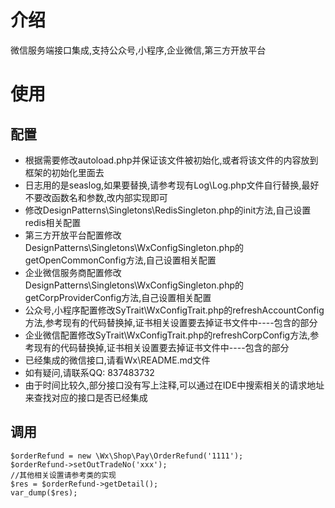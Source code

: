 # 介绍
微信服务端接口集成,支持公众号,小程序,企业微信,第三方开放平台

# 使用
## 配置
- 根据需要修改autoload.php并保证该文件被初始化,或者将该文件的内容放到框架的初始化里面去
- 日志用的是seaslog,如果要替换,请参考现有Log\Log.php文件自行替换,最好不要改函数名和参数,改内部实现即可
- 修改DesignPatterns\Singletons\RedisSingleton.php的init方法,自己设置redis相关配置
- 第三方开放平台配置修改DesignPatterns\Singletons\WxConfigSingleton.php的getOpenCommonConfig方法,自己设置相关配置
- 企业微信服务商配置修改DesignPatterns\Singletons\WxConfigSingleton.php的getCorpProviderConfig方法,自己设置相关配置
- 公众号,小程序配置修改SyTrait\WxConfigTrait.php的refreshAccountConfig方法,参考现有的代码替换掉,证书相关设置要去掉证书文件中----包含的部分
- 企业微信配置修改SyTrait\WxConfigTrait.php的refreshCorpConfig方法,参考现有的代码替换掉,证书相关设置要去掉证书文件中----包含的部分
- 已经集成的微信接口,请看Wx\README.md文件
- 如有疑问,请联系QQ: 837483732
- 由于时间比较久,部分接口没有写上注释,可以通过在IDE中搜索相关的请求地址来查找对应的接口是否已经集成

## 调用
    $orderRefund = new \Wx\Shop\Pay\OrderRefund('1111');
    $orderRefund->setOutTradeNo('xxx');
    //其他相关设置请参考类的实现
    $res = $orderRefund->getDetail();
    var_dump($res);